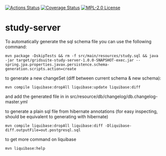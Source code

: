 [![Actions Status](https://github.com/gridsuite/study-server/workflows/CI/badge.svg)](https://github.com/gridsuite/study-server/actions)
[![Coverage Status](https://sonarcloud.io/api/project_badges/measure?project=org.gridsuite%3Astudy-server&metric=coverage)](https://sonarcloud.io/component_measures?id=org.gridsuite%3Astudy-server&metric=coverage)
[![MPL-2.0 License](https://img.shields.io/badge/license-MPL_2.0-blue.svg)](https://www.mozilla.org/en-US/MPL/2.0/)
# study-server
To automatically generate the sql schema file you can use the following command:
```
mvn package -DskipTests && rm -f src/main/resources/study.sql && java  -jar target/gridsuite-study-server-1.0.0-SNAPSHOT-exec.jar --spring.jpa.properties.javax.persistence.schema-generation.scripts.action=create 
```

to generate a new changeSet (diff between current schema & new schema):
```
mvn compile liquibase:dropAll liquibase:update liquibase:diff
```
and add the generated file in in src/resource/db/changelog/db.changelog-master.yml

to generate a plain sql file from hibernate annotations (for easy inspecting, should be equivalent to generating with hibernate)
```
mvn compile liquibase:dropAll liquibase:diff -Dliquibase-diff.outputFile=out.postgresql.sql
```

to get more command on liquibase
```
mvn liquibase:help
```